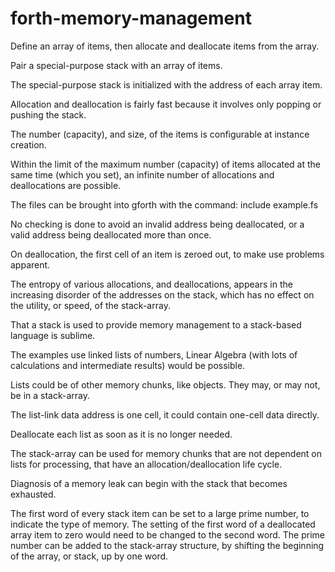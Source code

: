 # forth-memory-management
Define an array of items, then allocate and deallocate items from the array.

Pair a special-purpose stack with an array of items.

The special-purpose stack is initialized with the address of each array item.

Allocation and deallocation is fairly fast because it involves only popping or pushing the stack.

The number (capacity), and size, of the items is configurable at instance creation.

Within the limit of the maximum number (capacity) of items allocated at the same time (which you set), an infinite number of allocations and deallocations are possible.

The files can be brought into gforth with the command: include example.fs

No checking is done to avoid an invalid address being deallocated, 
or a valid address being deallocated more than once.

On deallocation, the first cell of an item is zeroed out, to make use problems apparent.

The entropy of various allocations, and deallocations, appears in the increasing disorder of the
addresses on the stack, which has no effect on the utility, or speed, of the stack-array.

That a stack is used to provide memory management to a stack-based language is sublime.

The examples use linked lists of numbers, Linear Algebra (with lots of calculations and intermediate results) would be possible.

Lists could be of other memory chunks, like objects. They may, or may not, be in a stack-array.

The list-link data address is one cell, it could contain one-cell data directly.

Deallocate each list as soon as it is no longer needed.

The stack-array can be used for memory chunks that are not dependent on lists for processing,
that have an allocation/deallocation life cycle.

Diagnosis of a memory leak can begin with the stack that becomes exhausted.

The first word of every stack item can be set to a large prime number, to indicate the type of memory.  The setting of the first word of a deallocated array item to zero would need to be changed to the second word.  The prime number can be added to the stack-array structure, by shifting the beginning of the array, or stack, up by one word.
